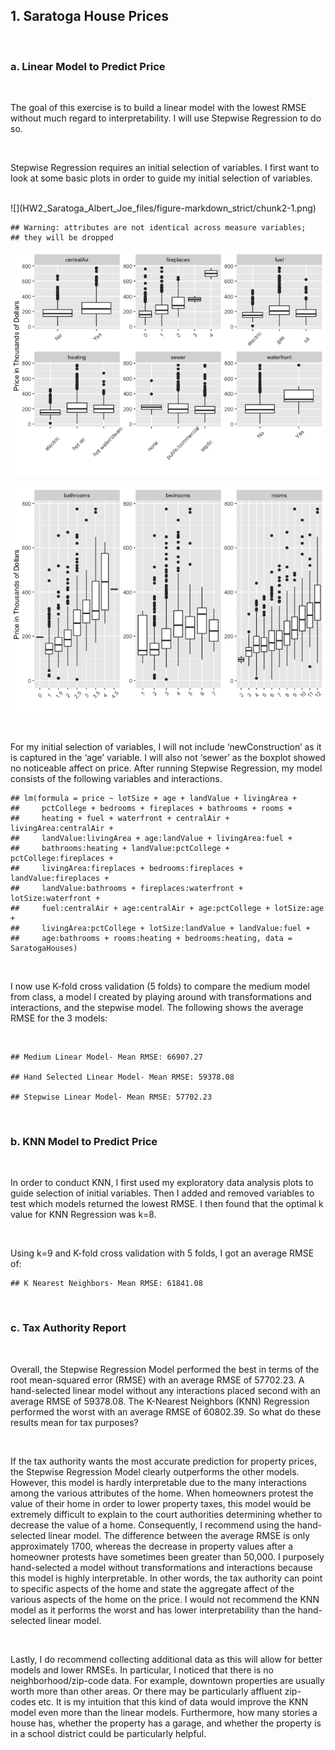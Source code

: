 ## 1. Saratoga House Prices

<br/>

### a. Linear Model to Predict Price

<br/>

The goal of this exercise is to build a linear model with the lowest
RMSE without much regard to interpretability. I will use Stepwise
Regression to do so.

<br/>

Stepwise Regression requires an initial selection of variables. I first
want to look at some basic plots in order to guide my initial selection
of variables.

<br/>
![](HW2_Saratoga_Albert_Joe_files/figure-markdown_strict/chunk2-1.png)

<br/>

    ## Warning: attributes are not identical across measure variables;
    ## they will be dropped

![](HW2_Saratoga_Albert_Joe_files/figure-markdown_strict/chunk3a-1.png)
<br/>

![](HW2_Saratoga_Albert_Joe_files/figure-markdown_strict/chunk3b-1.png)

<br/>

For my initial selection of variables, I will not include
‘newConstruction’ as it is captured in the ‘age’ variable. I will also
not ‘sewer’ as the boxplot showed no noticeable affect on price. After
running Stepwise Regression, my model consists of the following
variables and interactions.

    ## lm(formula = price ~ lotSize + age + landValue + livingArea + 
    ##     pctCollege + bedrooms + fireplaces + bathrooms + rooms + 
    ##     heating + fuel + waterfront + centralAir + livingArea:centralAir + 
    ##     landValue:livingArea + age:landValue + livingArea:fuel + 
    ##     bathrooms:heating + landValue:pctCollege + pctCollege:fireplaces + 
    ##     livingArea:fireplaces + bedrooms:fireplaces + landValue:fireplaces + 
    ##     landValue:bathrooms + fireplaces:waterfront + lotSize:waterfront + 
    ##     fuel:centralAir + age:centralAir + age:pctCollege + lotSize:age + 
    ##     livingArea:pctCollege + lotSize:landValue + landValue:fuel + 
    ##     age:bathrooms + rooms:heating + bedrooms:heating, data = SaratogaHouses)

<br/>

I now use K-fold cross validation (5 folds) to compare the medium model
from class, a model I created by playing around with transformations and
interactions, and the stepwise model. The following shows the average
RMSE for the 3 models:

<br/>

    ## Medium Linear Model- Mean RMSE: 66907.27

    ## Hand Selected Linear Model- Mean RMSE: 59378.08

    ## Stepwise Linear Model- Mean RMSE: 57702.23

<br/>

### b. KNN Model to Predict Price

<br/>

In order to conduct KNN, I first used my exploratory data analysis plots
to guide selection of initial variables. Then I added and removed
variables to test which models returned the lowest RMSE. I then found
that the optimal k value for KNN Regression was k=8.

<br/>

Using k=9 and K-fold cross validation with 5 folds, I got an average
RMSE of:

    ## K Nearest Neighbors- Mean RMSE: 61841.08

<br/>

### c. Tax Authority Report

<br/>

Overall, the Stepwise Regression Model performed the best in terms of
the root mean-squared error (RMSE) with an average RMSE of 57702.23. A
hand-selected linear model without any interactions placed second with
an average RMSE of 59378.08. The K-Nearest Neighbors (KNN) Regression
performed the worst with an average RMSE of 60802.39. So what do these
results mean for tax purposes?

<br/>

If the tax authority wants the most accurate prediction for property
prices, the Stepwise Regression Model clearly outperforms the other
models. However, this model is hardly interpretable due to the many
interactions among the various attributes of the home. When homeowners
protest the value of their home in order to lower property taxes, this
model would be extremely difficult to explain to the court authorities
determining whether to decrease the value of a home. Consequently, I
recommend using the hand-selected linear model. The difference between
the average RMSE is only approximately 1700, whereas the decrease in
property values after a homeowner protests have sometimes been greater
than 50,000. I purposely hand-selected a model without transformations
and interactions because this model is highly interpretable. In other
words, the tax authority can point to specific aspects of the home and
state the aggregate affect of the various aspects of the home on the
price. I would not recommend the KNN model as it performs the worst and
has lower interpretability than the hand-selected linear model.

<br/>

Lastly, I do recommend collecting additional data as this will allow for
better models and lower RMSEs. In particular, I noticed that there is no
neighborhood/zip-code data. For example, downtown properties are usually
worth more than other areas. Or there may be particularly affluent
zip-codes etc. It is my intuition that this kind of data would improve
the KNN model even more than the linear models. Furthermore, how many
stories a house has, whether the property has a garage, and whether the
property is in a school district could be particularly helpful.

